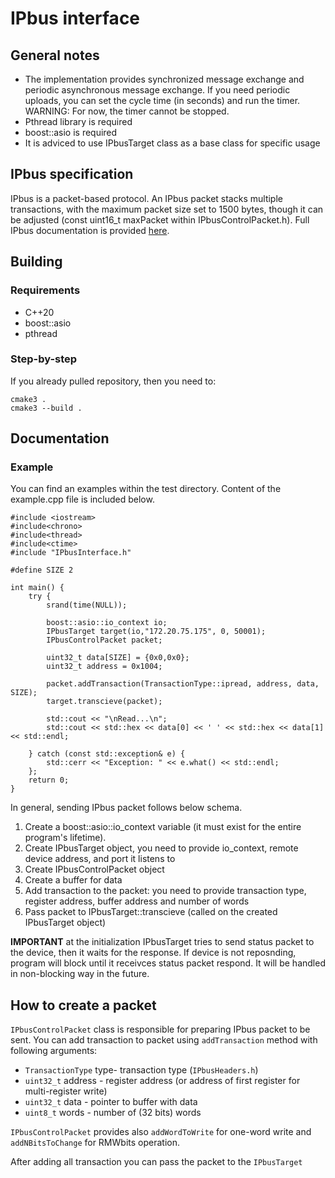 # IPbus interface

## General notes

- The implementation provides synchronized message exchange and periodic asynchronous message exchange. If you need periodic uploads, you can set the cycle time (in seconds) and run the timer. WARNING: For now, the timer cannot be stopped.
- Pthread library is required
- boost::asio is required
- It is adviced to use IPbusTarget class as a base class for specific usage

## IPbus specification

IPbus is a packet-based protocol. An IPbus packet stacks multiple transactions, with the maximum packet size set to 1500 bytes, though it can be adjusted (const uint16_t maxPacket within IPbusControlPacket.h). Full IPbus documentation is provided  [here](https://ipbus.web.cern.ch/doc/user/html/_downloads/d251e03ea4badd71f62cffb24f110cfa/ipbus_protocol_v2_0.pdf).

## Building

### Requirements
- C++20
- boost::asio
- pthread

### Step-by-step

If you already pulled repository, then you need to:
```
cmake3 .
cmake3 --build .
```

## Documentation

### Example
You can find an examples within the test directory. Content of the example.cpp file is included below.
```
#include <iostream>
#include<chrono>
#include<thread>
#include<ctime>
#include "IPbusInterface.h"

#define SIZE 2

int main() {
    try {
        srand(time(NULL));

        boost::asio::io_context io;
        IPbusTarget target(io,"172.20.75.175", 0, 50001);
        IPbusControlPacket packet;

        uint32_t data[SIZE] = {0x0,0x0};
        uint32_t address = 0x1004;

        packet.addTransaction(TransactionType::ipread, address, data, SIZE);
        target.transcieve(packet);

        std::cout << "\nRead...\n";
        std::cout << std::hex << data[0] << ' ' << std::hex << data[1] << std::endl;

    } catch (const std::exception& e) {
        std::cerr << "Exception: " << e.what() << std::endl;
    };
    return 0;
}
```
In general, sending IPbus packet follows below schema.
1. Create a boost::asio::io_context variable (it must exist for the entire program's lifetime).
2. Create IPbusTarget object, you need to provide io_context, remote device address, and port it listens to
3. Create IPbusControlPacket object
4. Create a buffer for data
5. Add transaction to the packet: you need to provide transaction type, register address, buffer address and number of words
6. Pass packet to IPbusTarget::transcieve (called on the created IPbusTarget object)

**IMPORTANT** at the initialization IPbusTarget tries to send status packet to the device, then it waits for the response. If device is not reposnding, program will block until it receivces status packet respond. It will be handled in non-blocking way in the future.

## How to create a packet

`IPbusControlPacket` class is responsible for preparing IPbus packet to be sent. You can add transaction to packet using `addTransaction` method with following arguments:

- `TransactionType` type- transaction type (`IPbusHeaders.h`)
- `uint32_t` address - register address (or address of first register for multi-register write)
- `uint32_t` data - pointer to buffer with data
- `uint8_t` words - number of (32 bits) words

`IPbusControlPacket` provides also `addWordToWrite` for one-word write and `addNBitsToChange` for RMWbits operation.

After adding all transaction you can pass the packet to the `IPbusTarget`





